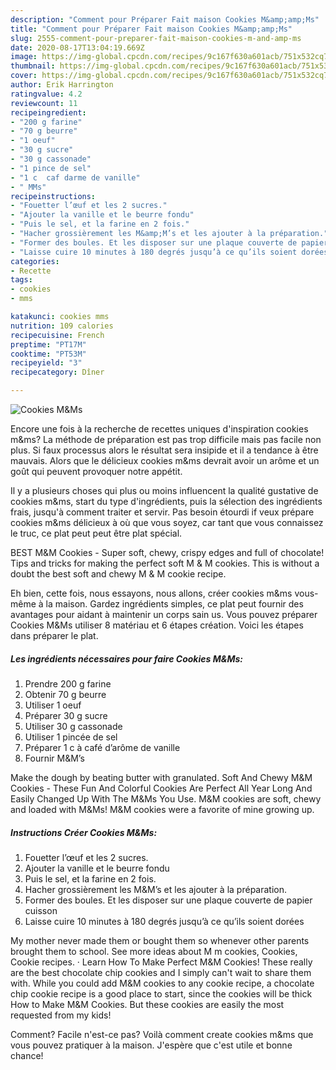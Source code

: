 ```yaml
---
description: "Comment pour Préparer Fait maison Cookies M&amp;amp;Ms"
title: "Comment pour Préparer Fait maison Cookies M&amp;amp;Ms"
slug: 2555-comment-pour-preparer-fait-maison-cookies-m-and-amp-ms
date: 2020-08-17T13:04:19.669Z
image: https://img-global.cpcdn.com/recipes/9c167f630a601acb/751x532cq70/cookies-mms-photo-principale-de-la-recette.jpg
thumbnail: https://img-global.cpcdn.com/recipes/9c167f630a601acb/751x532cq70/cookies-mms-photo-principale-de-la-recette.jpg
cover: https://img-global.cpcdn.com/recipes/9c167f630a601acb/751x532cq70/cookies-mms-photo-principale-de-la-recette.jpg
author: Erik Harrington
ratingvalue: 4.2
reviewcount: 11
recipeingredient:
- "200 g farine"
- "70 g beurre"
- "1 oeuf"
- "30 g sucre"
- "30 g cassonade"
- "1 pince de sel"
- "1 c  caf darme de vanille"
- " MMs"
recipeinstructions:
- "Fouetter l’œuf et les 2 sucres."
- "Ajouter la vanille et le beurre fondu"
- "Puis le sel, et la farine en 2 fois."
- "Hacher grossièrement les M&amp;M’s et les ajouter à la préparation."
- "Former des boules. Et les disposer sur une plaque couverte de papier cuisson"
- "Laisse cuire 10 minutes à 180 degrés jusqu’à ce qu’ils soient dorées"
categories:
- Recette
tags:
- cookies
- mms

katakunci: cookies mms 
nutrition: 109 calories
recipecuisine: French
preptime: "PT17M"
cooktime: "PT53M"
recipeyield: "3"
recipecategory: Dîner

---
```



![Cookies M&amp;Ms](https://img-global.cpcdn.com/recipes/9c167f630a601acb/751x532cq70/cookies-mms-photo-principale-de-la-recette.jpg)

Encore une fois à la recherche de recettes uniques d'inspiration cookies m&amp;ms? La méthode de préparation est pas trop difficile mais pas facile non plus. Si faux processus alors le résultat sera insipide et il a tendance à être mauvais. Alors que le délicieux cookies m&amp;ms devrait avoir un arôme et un goût qui peuvent provoquer notre appétit.

Il y a plusieurs choses qui plus ou moins influencent la qualité gustative de cookies m&amp;ms, start du type d'ingrédients, puis la sélection des ingrédients frais, jusqu'à comment traiter et servir. Pas besoin étourdi if veux prépare cookies m&amp;ms délicieux à où que vous soyez, car tant que vous connaissez le truc, ce plat peut peut être plat spécial.

BEST M&amp;M Cookies - Super soft, chewy, crispy edges and full of chocolate! Tips and tricks for making the perfect soft M &amp; M cookies. This is without a doubt the best soft and chewy M &amp; M cookie recipe.


Eh bien, cette fois, nous essayons, nous allons, créer cookies m&amp;ms vous-même à la maison. Gardez ingrédients simples, ce plat peut fournir des avantages pour aidant à maintenir un corps sain us. Vous pouvez préparer Cookies M&amp;Ms utiliser 8 matériau et 6 étapes création. Voici les étapes dans préparer le plat.

<!--inarticleads1-->

##### Les ingrédients nécessaires pour faire Cookies M&amp;Ms:

1. Prendre 200 g farine
1. Obtenir 70 g beurre
1. Utiliser 1 oeuf
1. Préparer 30 g sucre
1. Utiliser 30 g cassonade
1. Utiliser 1 pincée de sel
1. Préparer 1 c à café d’arôme de vanille
1. Fournir  M&amp;M’s


Make the dough by beating butter with granulated. Soft And Chewy M&amp;M Cookies - These Fun And Colorful Cookies Are Perfect All Year Long And Easily Changed Up With The M&amp;Ms You Use. M&amp;M cookies are soft, chewy and loaded with M&amp;Ms! M&amp;M cookies were a favorite of mine growing up. 

<!--inarticleads2-->

##### Instructions Créer Cookies M&amp;Ms:

1. Fouetter l’œuf et les 2 sucres.
1. Ajouter la vanille et le beurre fondu
1. Puis le sel, et la farine en 2 fois.
1. Hacher grossièrement les M&amp;M’s et les ajouter à la préparation.
1. Former des boules. Et les disposer sur une plaque couverte de papier cuisson
1. Laisse cuire 10 minutes à 180 degrés jusqu’à ce qu’ils soient dorées


My mother never made them or bought them so whenever other parents brought them to school. See more ideas about M m cookies, Cookies, Cookie recipes. · Learn How To Make Perfect M&amp;M Cookies! These really are the best chocolate chip cookies and I simply can&#39;t wait to share them with. While you could add M&amp;M cookies to any cookie recipe, a chocolate chip cookie recipe is a good place to start, since the cookies will be thick How to Make M&amp;M Cookies. But these cookies are easily the most requested from my kids! 


Comment? Facile n'est-ce pas? Voilà comment create cookies m&amp;ms que vous pouvez pratiquer à la maison. J'espère que c'est utile et bonne chance!
